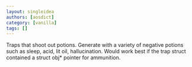 ```yaml
---
layout: singleidea
authors: [aosdict]
category: [vanilla]
tags: []
---
```

Traps that shoot out potions. Generate with a variety of negative potions such as sleep, acid, lit oil, hallucination. Would work best if the trap struct contained a struct obj* pointer for ammunition.
